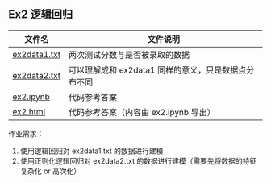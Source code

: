 ## Ex2 逻辑回归

| 文件名                       | 文件说明                                                     |
| ---------------------------- | ------------------------------------------------------------ |
| [ex2data1.txt](ex2data1.txt) | 两次测试分数与是否被录取的数据               |
| [ex2data2.txt](ex2data2.txt) | 可以理解成和 ex2data1 同样的意义，只是数据点分布不同 |
| [ex2.ipynb](ex2.ipynb)       | 代码参考答案                                                 |
| [ex2.html](ex2.html)         | 代码参考答案（内容由 ex2.ipynb 导出）                        |

作业需求：

1. 使用逻辑回归对 ex2data1.txt 的数据进行建模
2. 使用正则化逻辑回归对 ex2data2.txt 的数据进行建模（需要先将数据的特征复杂化 or 高次化）
